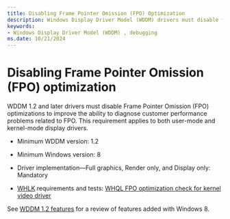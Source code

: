 ```yaml
---
title: Disabling Frame Pointer Omission (FPO) Optimization
description: Windows Display Driver Model (WDDM) drivers must disable frame pointer omission (FPO) optimizations
keywords:
- Windows Display Driver Model (WDDM) , debugging
ms.date: 10/21/2024
---
```


# Disabling Frame Pointer Omission (FPO) optimization

WDDM 1.2 and later drivers must disable Frame Pointer Omission (FPO) optimizations to improve the ability to diagnose customer performance problems related to FPO. This requirement applies to both user-mode and kernel-mode display drivers.

* Minimum WDDM version: 1.2

* Minimum Windows version: 8

* Driver implementation—Full graphics, Render only, and Display only: Mandatory

* [WHLK](/windows-hardware/test/hlk/windows-hardware-lab-kit) requirements and tests: [WHQL FPO optimization check for kernel video driver](/windows-hardware/test/hlk/testref/8fa8a507-3867-4319-b7a3-c0460e47a819)

See [WDDM 1.2 features](wddm-v1-2-features.md) for a review of features added with Windows 8.
